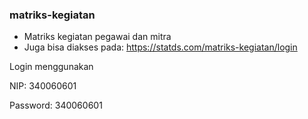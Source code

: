 ### matriks-kegiatan
- Matriks kegiatan pegawai dan mitra
- Juga bisa diakses pada: https://statds.com/matriks-kegiatan/login

Login menggunakan

NIP: 340060601

Password: 340060601
